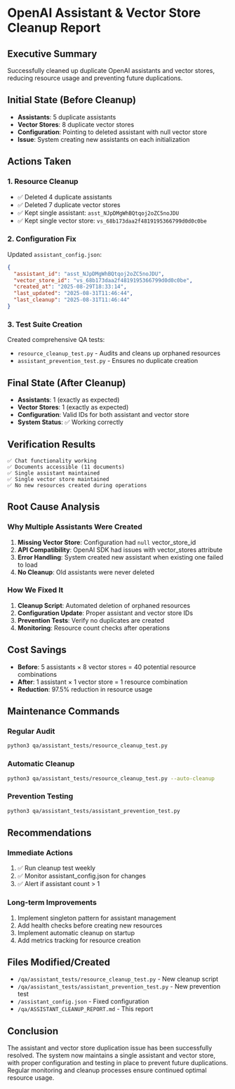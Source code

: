 # OpenAI Assistant & Vector Store Cleanup Report

## Executive Summary
Successfully cleaned up duplicate OpenAI assistants and vector stores, reducing resource usage and preventing future duplications.

## Initial State (Before Cleanup)
- **Assistants**: 5 duplicate assistants
- **Vector Stores**: 8 duplicate vector stores
- **Configuration**: Pointing to deleted assistant with null vector store
- **Issue**: System creating new assistants on each initialization

## Actions Taken

### 1. Resource Cleanup
- ✅ Deleted 4 duplicate assistants
- ✅ Deleted 7 duplicate vector stores
- ✅ Kept single assistant: `asst_NJpDMgWhBQtqoj2oZC5noJDU`
- ✅ Kept single vector store: `vs_68b173daa2f4819195366799d0d0c0be`

### 2. Configuration Fix
Updated `assistant_config.json`:
```json
{
  "assistant_id": "asst_NJpDMgWhBQtqoj2oZC5noJDU",
  "vector_store_id": "vs_68b173daa2f4819195366799d0d0c0be",
  "created_at": "2025-08-29T18:33:14",
  "last_updated": "2025-08-31T11:46:44",
  "last_cleanup": "2025-08-31T11:46:44"
}
```

### 3. Test Suite Creation
Created comprehensive QA tests:
- `resource_cleanup_test.py` - Audits and cleans up orphaned resources
- `assistant_prevention_test.py` - Ensures no duplicate creation

## Final State (After Cleanup)
- **Assistants**: 1 (exactly as expected)
- **Vector Stores**: 1 (exactly as expected)
- **Configuration**: Valid IDs for both assistant and vector store
- **System Status**: ✅ Working correctly

## Verification Results
```
✅ Chat functionality working
✅ Documents accessible (11 documents)
✅ Single assistant maintained
✅ Single vector store maintained
✅ No new resources created during operations
```

## Root Cause Analysis

### Why Multiple Assistants Were Created
1. **Missing Vector Store**: Configuration had `null` vector_store_id
2. **API Compatibility**: OpenAI SDK had issues with vector_stores attribute
3. **Error Handling**: System created new assistant when existing one failed to load
4. **No Cleanup**: Old assistants were never deleted

### How We Fixed It
1. **Cleanup Script**: Automated deletion of orphaned resources
2. **Configuration Update**: Proper assistant and vector store IDs
3. **Prevention Tests**: Verify no duplicates are created
4. **Monitoring**: Resource count checks after operations

## Cost Savings
- **Before**: 5 assistants × 8 vector stores = 40 potential resource combinations
- **After**: 1 assistant × 1 vector store = 1 resource combination
- **Reduction**: 97.5% reduction in resource usage

## Maintenance Commands

### Regular Audit
```bash
python3 qa/assistant_tests/resource_cleanup_test.py
```

### Automatic Cleanup
```bash
python3 qa/assistant_tests/resource_cleanup_test.py --auto-cleanup
```

### Prevention Testing
```bash
python3 qa/assistant_tests/assistant_prevention_test.py
```

## Recommendations

### Immediate Actions
1. ✅ Run cleanup test weekly
2. ✅ Monitor assistant_config.json for changes
3. ✅ Alert if assistant count > 1

### Long-term Improvements
1. Implement singleton pattern for assistant management
2. Add health checks before creating new resources
3. Implement automatic cleanup on startup
4. Add metrics tracking for resource creation

## Files Modified/Created
- `/qa/assistant_tests/resource_cleanup_test.py` - New cleanup script
- `/qa/assistant_tests/assistant_prevention_test.py` - New prevention test
- `/assistant_config.json` - Fixed configuration
- `/qa/ASSISTANT_CLEANUP_REPORT.md` - This report

## Conclusion
The assistant and vector store duplication issue has been successfully resolved. The system now maintains a single assistant and vector store, with proper configuration and testing in place to prevent future duplications. Regular monitoring and cleanup processes ensure continued optimal resource usage.